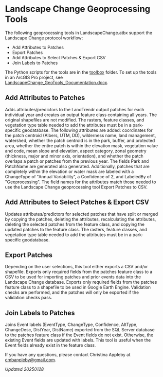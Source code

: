 # Landscape Change Geoprocessing Tools

The following geoprocessing tools in LandscapeChange.atbx support the Landscape Change protocol workflow:
* Add Attributes to Patches
* Export Patches
* Add Attributes to Select Patches & Export CSV
* Join Labels to Patches

The Python scripts for the tools are in the [toolbox](https://github.com/cmbappleby/LandscapeChange_GeoTools/tree/main/toolbox) folder. To set up the tools in an ArcGIS Pro project, see [LandscapeChange_GeoTools_Documentation.docx](https://github.com/cmbappleby/LandscapeChange_GeoTools/blob/main/docs/LandscapeChange_GeoTools_Documentation.docx).

## Add Attributes to Patches
Adds attributes/predictors to the LandTrendr output patches for each individual year and creates an output feature class containing all years. The original shapefiles are not modified. The rasters, feature classes, and vegetation type table needed to add the attributes must be in a park-specific geodatabase. The following attributes are added: coordinates for the patch centroid (Albers, UTM, DD), wilderness name, land management, watershed, whether the patch centroid is in the park, buffer, and protected area, whether the entire patch is within the elevation mask, vegetation value and code, mean slope and elevation, aspect category, zonal geometry (thickness, major and minor axis, orientation), and whether the patch overlaps a patch or patches from the previous year. The fields Park and PatchName are generated also generated. Additionally, patches that are completely within the elevation or water mask are labeled with a ChangeType of "Annual Variability", a Confidence of 2, and LabeledBy of "Geoprocessing". The field names for the attributes match those needed to use the Landscape Change geoprocessing tool Export Patches to CSV.

## Add Attributes to Select Patches & Export CSV
Updates attributes/predictors for selected patches that have split or merged by copying the patches, deleting the attributes, recalculating the attributes, deleting the selected patches from the feature class, and copying the updated patches to the feature class. The rasters, feature classes, and vegetation type table needed to add the attributes must be in a park-specific geodatabase. 

## Export Patches
Depending on the user selections, this tool either exports a CSV and/or shapefile. Exports only required fields from the patches feature class to a CSV to be used for importing patches and prior events data into the Landscape Change database. Exports only required fields from the patches feature class to a shapefile to be used in Google Earth Engine. Validation checks are performed, and the patches will only be exported if the validation checks pass.

## Join Labels to Patches
Joins Event labels (EventType, ChangeType, Confidence, AltType, ChangeDesc, DistYear, DistName) exported from the SQL Server database to the patches feature class if the Event fields do not exist. Otherwise, the existing Event fields are updated with labels. This tool is useful when the Event fields already exist in the feature class.

If you have any questions, please contact Christina Appleby at [cmbappleby@gmail.com](mailto:cmbappleby@gmail.com).

_Updated 20250128_
